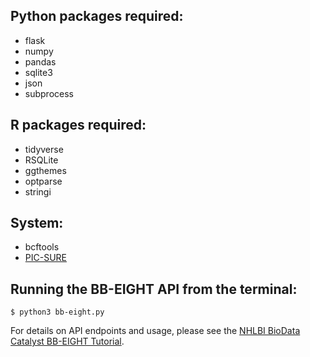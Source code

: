 ## Python packages required:

* flask
* numpy
* pandas
* sqlite3
* json
* subprocess

## R packages required:
* tidyverse
* RSQLite
* ggthemes
* optparse
* stringi

## System:
* bcftools
* [PIC-SURE](https://github.com/hms-dbmi/pic-sure)

## Running the BB-EIGHT API from the terminal:

`$ python3 bb-eight.py`

For details on API endpoints and usage, please see the [NHLBI BioData Catalyst BB-EIGHT Tutorial](https://github.com/manrai/G-test/tree/main/tutorial).
